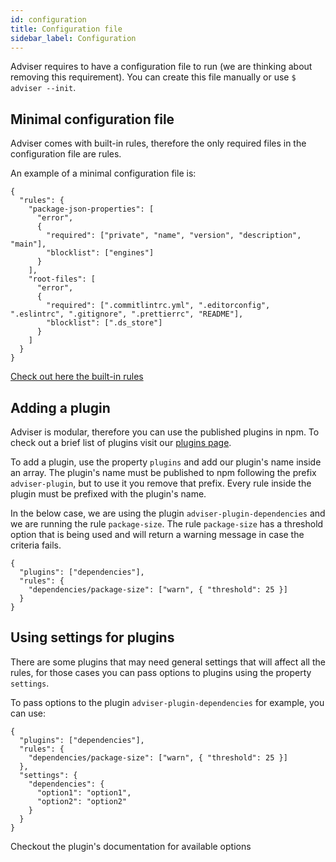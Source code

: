 ```yaml
---
id: configuration
title: Configuration file
sidebar_label: Configuration
---
```


Adviser requires to have a configuration file to run (we are thinking about removing this requirement). You can create this file manually or use `$ adviser --init`.

## Minimal configuration file

Adviser comes with built-in rules, therefore the only required files in the configuration file are rules.

An example of a minimal configuration file is:

```
{
  "rules": {
    "package-json-properties": [
      "error",
      {
        "required": ["private", "name", "version", "description", "main"],
        "blocklist": ["engines"]
      }
    ],
    "root-files": [
      "error",
      {
        "required": [".commitlintrc.yml", ".editorconfig", ".eslintrc", ".gitignore", ".prettierrc", "README"],
        "blocklist": [".ds_store"]
      }
    ]
  }
}
```

[Check out here the built-in rules](/built-in-rules.html)

## Adding a plugin

Adviser is modular, therefore you can use the published plugins in npm. To check out a brief list of plugins visit our [plugins page](/plugins.html).

To add a plugin, use the property `plugins` and add our plugin's name inside an array. The plugin's name must be published to npm following the prefix `adviser-plugin`, but to use it you remove that prefix. Every rule inside the plugin must be prefixed with the plugin's name.

In the below case, we are using the plugin `adviser-plugin-dependencies` and we are running the rule `package-size`. The rule `package-size` has a threshold option that is being used and will return a warning message in case the criteria fails.

```
{
  "plugins": ["dependencies"],
  "rules": {
    "dependencies/package-size": ["warn", { "threshold": 25 }]
  }
}
```

## Using settings for plugins

There are some plugins that may need general settings that will affect all the rules, for those cases you can pass options to plugins using the property `settings`.

To pass options to the plugin `adviser-plugin-dependencies` for example, you can use:

```
{
  "plugins": ["dependencies"],
  "rules": {
    "dependencies/package-size": ["warn", { "threshold": 25 }]
  },
  "settings": {
    "dependencies": {
      "option1": "option1",
      "option2": "option2"
    }
  }
}
```

Checkout the plugin's documentation for available options
